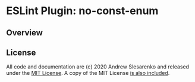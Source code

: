 # ESLint Plugin: no-const-enum

## Overview

## License

All code and documentation are (c) 2020 Andrew Slesarenko and released under the [MIT License](http://getify.mit-license.org/). A copy of the MIT License [is also included](LICENSE.txt).
